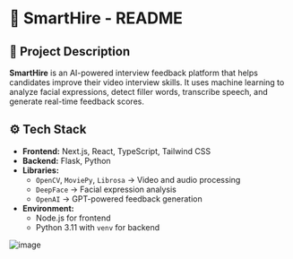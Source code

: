 # 🚀 SmartHire - README

## 📌 Project Description
**SmartHire** is an AI-powered interview feedback platform that helps candidates improve their video interview skills. It uses machine learning to analyze facial expressions, detect filler words, transcribe speech, and generate real-time feedback scores.

## ⚙️ Tech Stack
- **Frontend:** Next.js, React, TypeScript, Tailwind CSS  
- **Backend:** Flask, Python  
- **Libraries:**  
  - `OpenCV`, `MoviePy`, `Librosa` → Video and audio processing  
  - `DeepFace` → Facial expression analysis  
  - `OpenAI` → GPT-powered feedback generation  
- **Environment:**  
  - Node.js for frontend  
  - Python 3.11 with `venv` for backend  

![image](https://github.com/user-attachments/assets/0e322cd4-9a21-474d-8dc3-64a4ecb27b91)
